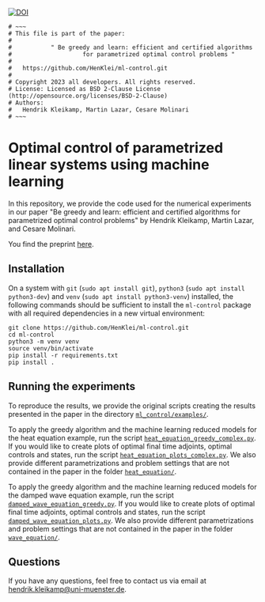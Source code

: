 [![DOI](https://zenodo.org/badge/669143048.svg)](https://zenodo.org/badge/latestdoi/669143048)

```
# ~~~
# This file is part of the paper:
#
#           " Be greedy and learn: efficient and certified algorithms
#                    for parametrized optimal control problems "
#
#   https://github.com/HenKlei/ml-control.git
#
# Copyright 2023 all developers. All rights reserved.
# License: Licensed as BSD 2-Clause License (http://opensource.org/licenses/BSD-2-Clause)
# Authors:
#   Hendrik Kleikamp, Martin Lazar, Cesare Molinari
# ~~~
```

# Optimal control of parametrized linear systems using machine learning
In this repository, we provide the code used for the numerical experiments in our paper "Be greedy and learn: efficient
and certified algorithms for parametrized optimal control problems" by Hendrik Kleikamp, Martin Lazar, and Cesare Molinari.

You find the preprint [here](https://arxiv.org/abs/tba).

## Installation
On a system with `git` (`sudo apt install git`), `python3` (`sudo apt install python3-dev`) and
`venv` (`sudo apt install python3-venv`) installed, the following commands should be sufficient
to install the `ml-control` package with all required dependencies in a new virtual environment:
```
git clone https://github.com/HenKlei/ml-control.git
cd ml-control
python3 -m venv venv
source venv/bin/activate
pip install -r requirements.txt
pip install .
```

## Running the experiments
To reproduce the results, we provide the original scripts creating the results presented in
the paper in the directory [`ml_control/examples/`](ml_control/examples/).

To apply the greedy algorithm and the machine learning reduced models for the heat equation
example, run the script [`heat_equation_greedy_complex.py`](ml_control/examples/heat_equation/heat_equation_greedy_complex.py).
If you would like to create plots of optimal final time adjoints, optimal controls and states,
run the script [`heat_equation_plots_complex.py`](ml_control/examples/heat_equation/heat_equation_plots_complex.py).
We also provide different parametrizations and problem settings that are not contained in
the paper in the folder [`heat_equation/`](ml_control/examples/heat_equation/).

To apply the greedy algorithm and the machine learning reduced models for the damped wave
equation example, run the script [`damped_wave_equation_greedy.py`](ml_control/examples/wave_equation/damped_wave_equation_greedy.py).
If you would like to create plots of optimal final time adjoints, optimal controls and states,
run the script [`damped_wave_equation_plots.py`](mml_control/examples/wave_equation/damped_wave_equation_plots.py).
We also provide different parametrizations and problem settings that are not contained in
the paper in the folder [`wave_equation/`](ml_control/examples/wave_equation/).

## Questions
If you have any questions, feel free to contact us via email at <hendrik.kleikamp@uni-muenster.de>.
